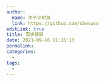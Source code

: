 ```yaml
---
author: 
  name: 木子识时务
  link: https://github.com/sbwcwso
editLink: true
title: 需求获取
date: 2021-09-16 11:16:13
permalink: 
categories: 
  - 
tags: 
  - 
---
```

